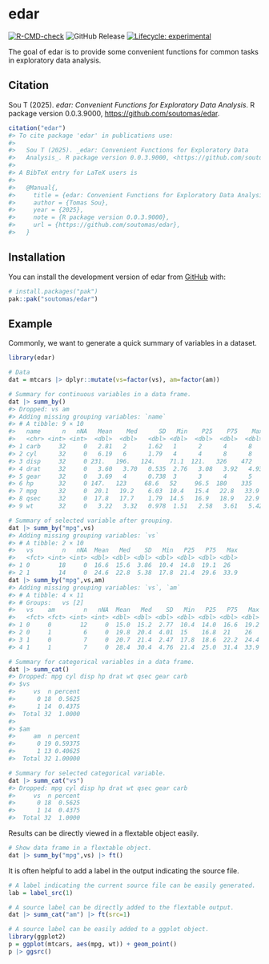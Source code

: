 
<!-- README.md is generated from README.Rmd. Please edit that file -->

# edar

<!-- badges: start -->

[![R-CMD-check](https://github.com/soutomas/edar/actions/workflows/R-CMD-check.yaml/badge.svg)](https://github.com/soutomas/edar/actions/workflows/R-CMD-check.yaml)
![GitHub Release](https://img.shields.io/github/v/release/soutomas/edar)
[![Lifecycle:
experimental](https://img.shields.io/badge/lifecycle-experimental-orange.svg)](https://lifecycle.r-lib.org/articles/stages.html#experimental)
<!-- badges: end -->

The goal of edar is to provide some convenient functions for common
tasks in exploratory data analysis.

## Citation

Sou T (2025). *edar: Convenient Functions for Exploratory Data
Analysis*. R package version 0.0.3.9000,
<https://github.com/soutomas/edar>.

``` r
citation("edar")
#> To cite package 'edar' in publications use:
#> 
#>   Sou T (2025). _edar: Convenient Functions for Exploratory Data
#>   Analysis_. R package version 0.0.3.9000, <https://github.com/soutomas/edar>.
#> 
#> A BibTeX entry for LaTeX users is
#> 
#>   @Manual{,
#>     title = {edar: Convenient Functions for Exploratory Data Analysis},
#>     author = {Tomas Sou},
#>     year = {2025},
#>     note = {R package version 0.0.3.9000},
#>     url = {https://github.com/soutomas/edar},
#>   }
```

## Installation

You can install the development version of edar from
[GitHub](https://github.com/) with:

``` r
# install.packages("pak")
pak::pak("soutomas/edar")
```

## Example

Commonly, we want to generate a quick summary of variables in a dataset.

``` r
library(edar)

# Data 
dat = mtcars |> dplyr::mutate(vs=factor(vs), am=factor(am))

# Summary for continuous variables in a data frame. 
dat |> summ_by()
#> Dropped: vs am
#> Adding missing grouping variables: `name`
#> # A tibble: 9 × 10
#>   name      n   nNA   Mean    Med      SD   Min    P25    P75    Max
#>   <chr> <int> <int>  <dbl>  <dbl>   <dbl> <dbl>  <dbl>  <dbl>  <dbl>
#> 1 carb     32     0   2.81   2      1.62   1      2      4      8   
#> 2 cyl      32     0   6.19   6      1.79   4      4      8      8   
#> 3 disp     32     0 231.   196.   124.    71.1  121.   326    472   
#> 4 drat     32     0   3.60   3.70   0.535  2.76   3.08   3.92   4.93
#> 5 gear     32     0   3.69   4      0.738  3      3      4      5   
#> 6 hp       32     0 147.   123     68.6   52     96.5  180    335   
#> 7 mpg      32     0  20.1   19.2    6.03  10.4   15.4   22.8   33.9 
#> 8 qsec     32     0  17.8   17.7    1.79  14.5   16.9   18.9   22.9 
#> 9 wt       32     0   3.22   3.32   0.978  1.51   2.58   3.61   5.42

# Summary of selected variable after grouping. 
dat |> summ_by("mpg",vs)
#> Adding missing grouping variables: `vs`
#> # A tibble: 2 × 10
#>   vs        n   nNA  Mean   Med    SD   Min   P25   P75   Max
#>   <fct> <int> <int> <dbl> <dbl> <dbl> <dbl> <dbl> <dbl> <dbl>
#> 1 0        18     0  16.6  15.6  3.86  10.4  14.8  19.1  26  
#> 2 1        14     0  24.6  22.8  5.38  17.8  21.4  29.6  33.9
dat |> summ_by("mpg",vs,am)
#> Adding missing grouping variables: `vs`, `am`
#> # A tibble: 4 × 11
#> # Groups:   vs [2]
#>   vs    am        n   nNA  Mean   Med    SD   Min   P25   P75   Max
#>   <fct> <fct> <int> <int> <dbl> <dbl> <dbl> <dbl> <dbl> <dbl> <dbl>
#> 1 0     0        12     0  15.0  15.2  2.77  10.4  14.0  16.6  19.2
#> 2 0     1         6     0  19.8  20.4  4.01  15    16.8  21    26  
#> 3 1     0         7     0  20.7  21.4  2.47  17.8  18.6  22.2  24.4
#> 4 1     1         7     0  28.4  30.4  4.76  21.4  25.0  31.4  33.9

# Summary for categorical variables in a data frame. 
dat |> summ_cat()
#> Dropped: mpg cyl disp hp drat wt qsec gear carb
#> $vs
#>     vs  n percent
#>      0 18  0.5625
#>      1 14  0.4375
#>  Total 32  1.0000
#> 
#> $am
#>     am  n percent
#>      0 19 0.59375
#>      1 13 0.40625
#>  Total 32 1.00000

# Summary for selected categorical variable. 
dat |> summ_cat("vs")
#> Dropped: mpg cyl disp hp drat wt qsec gear carb
#>     vs  n percent
#>      0 18  0.5625
#>      1 14  0.4375
#>  Total 32  1.0000
```

Results can be directly viewed in a flextable object easily.

``` r
# Show data frame in a flextable object. 
dat |> summ_by("mpg",vs) |> ft()
```

It is often helpful to add a label in the output indicating the source
file.

``` r
# A label indicating the current source file can be easily generated. 
lab = label_src(1)
```

``` r
# A source label can be directly added to the flextable output. 
dat |> summ_cat("am") |> ft(src=1)
```

``` r
# A source label can be easily added to a ggplot object. 
library(ggplot2)
p = ggplot(mtcars, aes(mpg, wt)) + geom_point() 
p |> ggsrc()
```

<!-- What is special about using `README.Rmd` instead of just `README.md`? You can include R chunks like so: -->

<!-- ```{r cars} -->

<!-- summary(cars) -->

<!-- ``` -->

<!-- You'll still need to render `README.Rmd` regularly, to keep `README.md` up-to-date. `devtools::build_readme()` is handy for this. -->

<!-- You can also embed plots, for example: -->

<!-- ```{r pressure, echo = FALSE} -->

<!-- plot(pressure) -->

<!-- ``` -->

<!-- In that case, don't forget to commit and push the resulting figure files, so they display on GitHub and CRAN. -->
